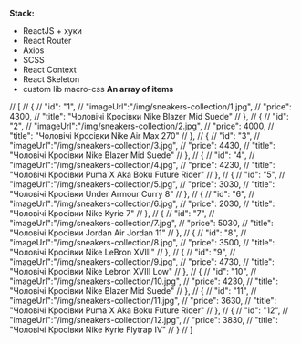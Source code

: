 **Stack:**

- ReactJS + хуки
- React Router
- Axios
- SCSS
- React Context
- React Skeleton
- custom lib macro-css
**An array of items**

// [
// {
// "id": "1",
// "imageUrl":"/img/sneakers-collection/1.jpg",
// "price": 4300,
// "title": "Чоловічі Кросівки Nike Blazer Mid Suede"
// },
// {
// "id": "2",
// "imageUrl":"/img/sneakers-collection/2.jpg",
// "price": 4000,
// "title": "Чоловічі Кросівки Nike Air Max 270"
// },
// {
// "id": "3",
// "imageUrl":"/img/sneakers-collection/3.jpg",
// "price": 4430,
// "title": "Чоловічі Кросівки Nike Blazer Mid Suede"
// },
// {
// "id": "4",
// "imageUrl":"/img/sneakers-collection/4.jpg",
// "price": 4230,
// "title": "Чоловічі Кросівки Puma X Aka Boku Future Rider"
// },
// {
// "id": "5",
// "imageUrl":"/img/sneakers-collection/5.jpg",
// "price": 3030,
// "title": "Чоловічі Кросівки Under Armour Curry 8"
// },
// {
// "id": "6",
// "imageUrl":"/img/sneakers-collection/6.jpg",
// "price": 2030,
// "title": "Чоловічі Кросівки Nike Kyrie 7"
// },
// {
// "id": "7",
// "imageUrl":"/img/sneakers-collection/7.jpg",
// "price": 5030,
// "title": "Чоловічі Кросівки Jordan Air Jordan 11"
// },
// {
// "id": "8",
// "imageUrl":"/img/sneakers-collection/8.jpg",
// "price": 3500,
// "title": "Чоловічі Кросівки Nike LeBron XVIII"
// },
// {
// "id": "9",
// "imageUrl":"/img/sneakers-collection/9.jpg",
// "price": 4730,
// "title": "Чоловічі Кросівки Nike Lebron XVIII Low"
// },
// {
// "id": "10",
// "imageUrl":"/img/sneakers-collection/10.jpg",
// "price": 4230,
// "title": "Чоловічі Кросівки Nike Blazer Mid Suede"
// },
// {
// "id": "11",
// "imageUrl":"/img/sneakers-collection/11.jpg",
// "price": 3630,
// "title": "Чоловічі Кросівки Puma X Aka Boku Future Rider"
// },
// {
// "id": "12",
// "imageUrl":"/img/sneakers-collection/12.jpg",
// "price": 3830,
// "title": "Чоловічі Кросівки Nike Kyrie Flytrap IV"
// }
// ]

